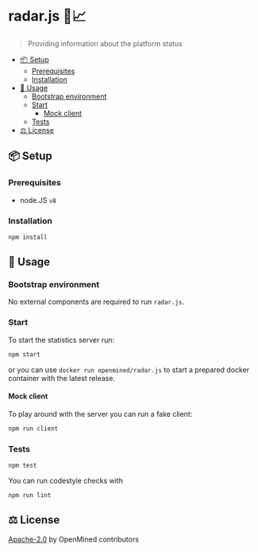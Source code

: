 # radar.js 📡📈


> Providing information about the platform status

<!-- TOC depthFrom:2 -->

- [📦 Setup](#-setup)
    - [Prerequisites](#prerequisites)
    - [Installation](#installation)
- [🏃‍ Usage](#‍-usage)
    - [Bootstrap environment](#bootstrap-environment)
    - [Start](#start)
        - [Mock client](#mock-client)
    - [Tests](#tests)
- [⚖️ License](#-license)

<!-- /TOC -->

## 📦 Setup

### Prerequisites

* node.JS `v8`

### Installation

```sh
npm install
```

## 🏃‍ Usage

### Bootstrap environment

No external components are required to run `radar.js`.

### Start

To start the statistics server run:

```sh
npm start
```

or you can use `docker run openmined/radar.js` to start a prepared docker container with the latest release.


#### Mock client

To play around with the server you can run a fake client:

```sh
npm run client
```

### Tests

```sh
npm test
```

You can run codestyle checks with

```sh
npm run lint
```

## ⚖️ License

[Apache-2.0](LICENSE) by OpenMined contributors

